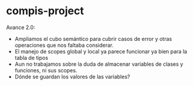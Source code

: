 # compis-project

Avance 2.0: 
- Ampliamos el cubo semántico para cubrir casos de error y otras operaciones que nos faltaba considerar.
- El manejo de scopes global y local ya parece funcionar ya bien para la tabla de tipos
- Aun no trabajamos sobre la duda de almacenar variables de clases y funciones, ni sus scopes.
- Dónde se guardan los valores de las variables?
